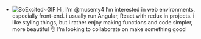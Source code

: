 - ![SoExcited~GIF](https://user-images.githubusercontent.com/58456250/155142646-8a7a06d3-75ad-4088-82b9-f737bafbf4f4.gif)
 Hi, I’m @musemy4
 I’m interested in web environments, especially front-end. 
 i usually run Angular, React with redux in projects. 
     i like styling things, but i rather enjoy making functions and code simpler, more beautiful
 👌 I’m looking to collaborate on make something good


<!---
musemy4/musemy4 is a ✨ special ✨ repository because its `README.md` (this file) appears on your GitHub profile.
You can click the Preview link to take a look at your changes.
--->
